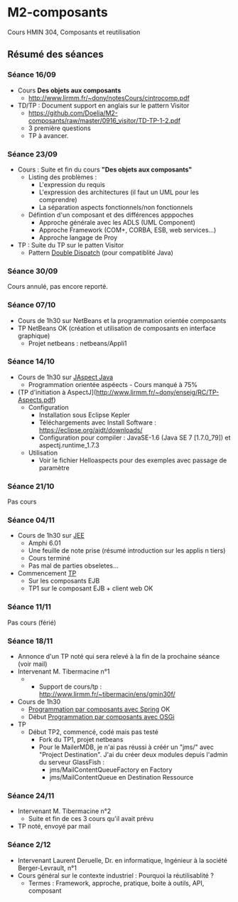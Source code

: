 # M2-composants
Cours HMIN 304, Composants et reutilisation

## Résumé des séances

### Séance 16/09

- Cours **Des objets aux composants**
	- http://www.lirmm.fr/~dony/notesCours/cintrocomp.pdf
- TD/TP : Document support en anglais sur le pattern Visitor
	- https://github.com/Doelia/M2-composants/raw/master/0916_visitor/TD-TP-1-2.pdf
	- 3 première questions
    - TP à avancer.


### Séance 23/09

- Cours : Suite et fin du cours **"Des objets aux composants"**
    - Listing des problèmes :
        - L'expression du requis
        - L'expression des architectures (il faut un UML pour les comprendre)
        - La séparation aspects fonctionnels/non fonctionnels
    - Défintion d'un composant et des différences apppoches
        - Approche générale avec les ADLS (UML Component)
        - Approche Framework (COM+, CORBA, ESB, web services...)
        - Approche langage de Proy
- TP : Suite du TP sur le patten Visitor
    - Pattern [Double Dispatch](https://fr.wikibooks.org/wiki/Patrons_de_conception/Double-dispatch) (pour compatiblité Java)

### Séance 30/09
Cours annulé, pas encore reporté.

### Séance 07/10

- Cours de 1h30 sur NetBeans et la programmation orientée composants
- TP NetBeans OK (création et utilisation de composants en interface graphique)
	- Projet netbeans : netbeans/Appli1

### Séance 14/10

- Cours de 1h30 sur [JAspect Java](http://www.lirmm.fr/~dony/notesCours/aspects.pdf)
  - Programmation orientée aspéects
  - Cours manqué à 75%
- (TP d'initiation à AspectJ](http://www.lirmm.fr/~dony/enseig/RC/TP-Aspects.pdf)
  - Configuration
    - Installation sous Eclipse Kepler
    - Téléchargements avec Install Software : https://eclipse.org/ajdt/downloads/
    - Configuration pour compiler : JavaSE-1.6 (Java SE 7 [1.7.0_79]) et aspectj.runtime_1.7.3
  - Utilisation
	 - Voir le fichier Helloaspects pour des exemples avec passage de paramètre

### Séance 21/10

Pas cours

### Séance 04/11
- Cours de 1h30 sur [JEE](http://www.lirmm.fr/~dony/notesCours/cejb.pdf)
  - Amphi 6.01
  - Une feuille de note prise (résumé introduction sur les applis n tiers)
  - Cours terminé
  - Pas mal de parties obseletes...
- Commencement [TP](http://www.lirmm.fr/~tibermacin/ens/gmin30f/tp/01_ejb/tp_ejb1.pdf)
  - Sur les composants EJB
  - TP1 sur le composant EJB + client web OK

### Séance 11/11
Pas cours (férié)

### Séance 18/11
- Annonce d'un TP noté qui sera relevé à la fin de la prochaine séance (voir mail)
- Intervenant M. Tibermacine n°1
    - - Support de cours/tp : http://www.lirmm.fr/~tibermacin/ens/gmin30f/
- Cours de 1h30
    - [Programmation par composants avec Spring](http://www.lirmm.fr/~tibermacin/ens/gmin30f/cours/cours1.pdf) OK
    - Début [Programmation par composants avec OSGi](http://www.lirmm.fr/~tibermacin/ens/gmin30f/cours/cours2.pdf)
- TP
    - Début TP2, commencé, codé mais pas testé
        - Fork du TP1, projet netbeans
        - Pour le MailerMDB, je n'ai pas réussi à créér un "jms/" avec "Project Destination". J'ai du créer deux modules depuis l'admin du serveur GlassFish :
            - jms/MailContentQueueFactory en Factory
            - jms/MailContentQueue en Destination Ressource

### Séance 24/11
- Intervenant M. Tibermacine n°2
  - Suite et fin de ces 3 cours qu'il avait prévu
- TP noté, envoyé par mail

### Séance 2/12
- Intervenant Laurent Deruelle, Dr. en informatique, Ingénieur à la société Berger-Levrault, n°1
- Cours général sur le contexte industriel : Pourquoi la réutilisablité ?
  - Termes : Framework, approche, pratique, boite à outils, API, composant 
